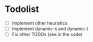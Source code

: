 # Todolist

- [ ] Implement other heuristics
- [ ] Implement dynamic-s and dynamic-l
- [ ] Fix other TODOs (see in the code)

